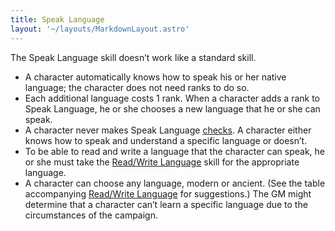 ```yaml
---
title: Speak Language
layout: '~/layouts/MarkdownLayout.astro'
---
```

The Speak Language skill doesn’t work like a standard skill.

  * A character automatically knows how to speak his or her native language; the character does not need ranks to do so.
  * Each additional language costs 1 rank. When a character adds a rank to Speak Language, he or she chooses a new language that he or she can speak.
  * A character never makes Speak Language [checks](/modern.d20.srd/skills/skill.basics). A character either knows how to speak and understand a specific language or doesn’t.
  * To be able to read and write a language that the character can speak, he or she must take the [Read/Write Language](/modern.d20.srd/skills/read.write.language) skill for the appropriate language.
  * A character can choose any language, modern or ancient. (See the table accompanying [Read/Write Language](/modern.d20.srd/skills/read.write.language) for suggestions.) The GM might determine that a character can’t learn a specific language due to the circumstances of the campaign.

